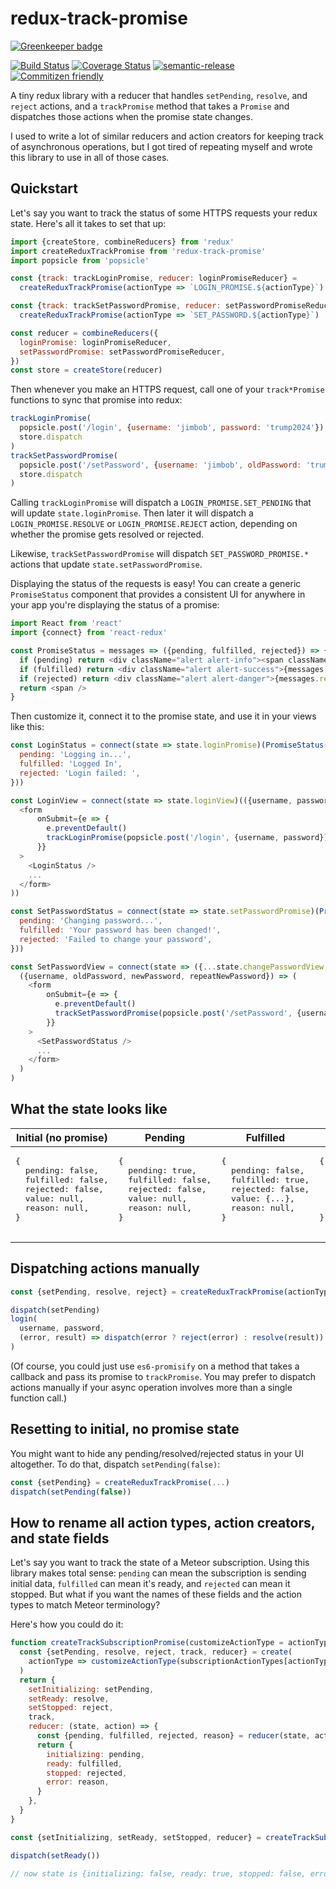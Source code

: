 # redux-track-promise

[![Greenkeeper badge](https://badges.greenkeeper.io/jedwards1211/redux-track-promise.svg)](https://greenkeeper.io/)

[![Build Status](https://travis-ci.org/jedwards1211/redux-track-promise.svg?branch=master)](https://travis-ci.org/jedwards1211/redux-track-promise)
[![Coverage Status](https://coveralls.io/repos/github/jedwards1211/redux-track-promise/badge.svg?branch=master)](https://coveralls.io/github/jedwards1211/redux-track-promise?branch=master)
[![semantic-release](https://img.shields.io/badge/%20%20%F0%9F%93%A6%F0%9F%9A%80-semantic--release-e10079.svg)](https://github.com/semantic-release/semantic-release)
[![Commitizen friendly](https://img.shields.io/badge/commitizen-friendly-brightgreen.svg)](http://commitizen.github.io/cz-cli/)

A tiny redux library with a reducer that handles `setPending`, `resolve`, and `reject` actions, and a `trackPromise`
method that takes a `Promise` and dispatches those actions when the promise state changes.

I used to write a lot of similar reducers and action creators for keeping track of asynchronous operations, but I got
tired of repeating myself and wrote this library to use in all of those cases.

## Quickstart

Let's say you want to track the status of some HTTPS requests your redux state.  Here's all it takes to set that up:

```js
import {createStore, combineReducers} from 'redux'
import createReduxTrackPromise from 'redux-track-promise'
import popsicle from 'popsicle'

const {track: trackLoginPromise, reducer: loginPromiseReducer} =
  createReduxTrackPromise(actionType => `LOGIN_PROMISE.${actionType}`)

const {track: trackSetPasswordPromise, reducer: setPasswordPromiseReducer} =
  createReduxTrackPromise(actionType => `SET_PASSWORD.${actionType}`)

const reducer = combineReducers({
  loginPromise: loginPromiseReducer,
  setPasswordPromise: setPasswordPromiseReducer,
})
const store = createStore(reducer)
```

Then whenever you make an HTTPS request, call one of your `track*Promise` functions to sync that promise into redux:

```js
trackLoginPromise(
  popsicle.post('/login', {username: 'jimbob', password: 'trump2024'}),
  store.dispatch
)
trackSetPasswordPromise(
  popsicle.post('/setPassword', {username: 'jimbob', oldPassword: 'trump2024', password: 'lordcuckifer'}),
  store.dispatch
)
```

Calling `trackLoginPromise` will dispatch a `LOGIN_PROMISE.SET_PENDING` that will update `state.loginPromise`.
Then later it will dispatch a `LOGIN_PROMISE.RESOLVE` or `LOGIN_PROMISE.REJECT` action, depending on whether the promise
gets resolved or rejected.

Likewise, `trackSetPasswordPromise` will dispatch `SET_PASSWORD_PROMISE.*` actions that update
`state.setPasswordPromise`.

Displaying the status of the requests is easy!  You can create a generic `PromiseStatus` component that
provides a consistent UI for anywhere in your app you're displaying the status of a promise:

```js
import React from 'react'
import {connect} from 'react-redux'

const PromiseStatus = messages => ({pending, fulfilled, rejected}) => {
  if (pending) return <div className="alert alert-info"><span className="spinner"> {messages.pending}</div>
  if (fulfilled) return <div className="alert alert-success">{messages.fulfilled}</div>
  if (rejected) return <div className="alert alert-danger">{messages.rejected} {reason.message}</div>
  return <span />
}
```

Then customize it, connect it to the promise state, and use it in your views like this:

```js
const LoginStatus = connect(state => state.loginPromise)(PromiseStatus({
  pending: 'Logging in...',
  fulfilled: 'Logged In',
  rejected: 'Login failed: ',
}))

const LoginView = connect(state => state.loginView)(({username, password, dispatch}) => (
  <form
      onSubmit={e => {
        e.preventDefault()
        trackLoginPromise(popsicle.post('/login', {username, password}), dispatch)
      }}
  >
    <LoginStatus />
    ...
  </form>
))

const SetPasswordStatus = connect(state => state.setPasswordPromise)(PromiseStatus({
  pending: 'Changing password...',
  fulfilled: 'Your password has been changed!',
  rejected: 'Failed to change your password',
}))

const SetPasswordView = connect(state => ({...state.changePasswordView, username: state.username}))(
  ({username, oldPassword, newPassword, repeatNewPassword}) => (
    <form
        onSubmit={e => {
          e.preventDefault()
          trackSetPasswordPromise(popsicle.post('/setPassword', {username, oldPassword, newPassword}), store.dispatch)
        }}
    >
      <SetPasswordStatus />
      ...
    </form>
  )
)
```

## What the state looks like

<table>
  <thead>
    <tr>
      <th>Initial (no promise)</th>
      <th>Pending</th>
      <th>Fulfilled</th>
      <th>Rejected</th>
    </tr>
  </thead>
  <tbody>
    <tr>
      <td>
        <div class="highlight highlight-source-js"><pre>
{
  pending: false,
  fulfilled: false,
  rejected: false,
  value: null,
  reason: null,
}
        </pre></div>
      </td>
      <td>
        <div class="highlight highlight-source-js"><pre>
{
  pending: true,
  fulfilled: false,
  rejected: false,
  value: null,
  reason: null,
}
        </pre></div>
      </td>
      <td>
        <div class="highlight highlight-source-js"><pre>
{
  pending: false,
  fulfilled: true,
  rejected: false,
  value: {...},
  reason: null,
}
        </pre></div>
      </td>
      <td>
        <div class="highlight highlight-source-js"><pre>
{
  pending: false,
  fulfilled: false,
  rejected: true,
  value: null,
  reason: Error(...),
}
        </pre></div>
      </td>
    </tr>
  </tbody>
</table>

## Dispatching actions manually

```js
const {setPending, resolve, reject} = createReduxTrackPromise(actionType => `LOGIN_PROMISE.${actionType}`)

dispatch(setPending)
login(
  username, password,
  (error, result) => dispatch(error ? reject(error) : resolve(result))
)
```

(Of course, you could just use `es6-promisify` on a method that takes a callback and pass its promise to
`trackPromise`.  You may prefer to dispatch actions manually if your async operation involves more than a single
function call.)

## Resetting to initial, no promise state

You might want to hide any pending/resolved/rejected status in your UI altogether.
To do that, dispatch `setPending(false)`:

```js
const {setPending} = createReduxTrackPromise(...)
dispatch(setPending(false))
```

## How to rename all action types, action creators, and state fields

Let's say you want to track the state of a Meteor subscription.  Using this library makes total sense: `pending`
can mean the subscription is sending initial data, `fulfilled` can mean it's ready, and `rejected` can mean it stopped.
But what if you want the names of these fields and the action types to match Meteor terminology?

Here's how you could do it:

```js
function createTrackSubscriptionPromise(customizeActionType = actionType => actionType) {
  const {setPending, resolve, reject, track, reducer} = create(
    actionType => customizeActionType(subscriptionActionTypes[actionType])
  )
  return {
    setInitializing: setPending,
    setReady: resolve,
    setStopped: reject,
    track,
    reducer: (state, action) => {
      const {pending, fulfilled, rejected, reason} = reducer(state, action)
      return {
        initializing: pending,
        ready: fulfilled,
        stopped: rejected,
        error: reason,
      }
    },
  }
}

const {setInitializing, setReady, setStopped, reducer} = createTrackSubscriptionPromise(actionType => `@@test/${actionType}`)

dispatch(setReady())

// now state is {initializing: false, ready: true, stopped: false, error: null}
```

